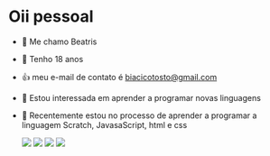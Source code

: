 # Oii pessoal
- 👋 Me chamo Beatris
- 📅 Tenho 18 anos
- 👍 meu e-mail de contato é biacicotosto@gmail.com
- 👀 Estou interessada em aprender a programar novas linguagens
- 🌱 Recentemente estou no processo de aprender a programar a linguagem Scratch, JavasaScript, html e css

   ![](https://img.shields.io/badge/Scratch-4D97FF?style=for-the-badge&logo=Scratch&logoColor=white)
   ![](https://img.shields.io/badge/JavaScript-323330?style=for-the-badge&logo=javascript&logoColor=F7DF1E)
   ![](https://img.shields.io/badge/HTML5-E34F26?style=for-the-badge&logo=html5&logoColor=white)
   ![](https://img.shields.io/badge/CSS3-1572B6?style=for-the-badge&logo=css3&logoColor=white)
